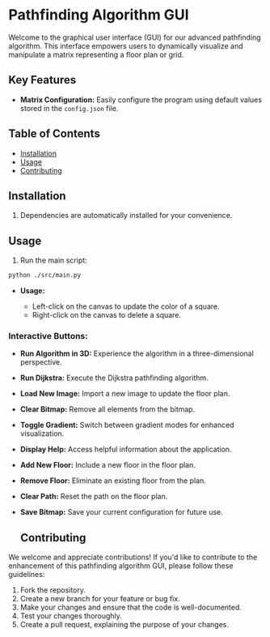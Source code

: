# Pathfinding Algorithm GUI

Welcome to the graphical user interface (GUI) for our advanced pathfinding algorithm. This interface empowers users to dynamically visualize and manipulate a matrix representing a floor plan or grid.

## Key Features

- **Matrix Configuration:** Easily configure the program using default values stored in the `config.json` file.

## Table of Contents

- [Installation](#installation)
- [Usage](#usage)
- [Contributing](#contributing)

## Installation

1. Dependencies are automatically installed for your convenience.

## Usage

1. Run the main script:

```bash
python ./src/main.py
```

- **Usage:**

  - Left-click on the canvas to update the color of a square.
  - Right-click on the canvas to delete a square.

### Interactive Buttons:

- **Run Algorithm in 3D:** Experience the algorithm in a three-dimensional perspective.
- **Run Dijkstra:** Execute the Dijkstra pathfinding algorithm.
- **Load New Image:** Import a new image to update the floor plan.
- **Clear Bitmap:** Remove all elements from the bitmap.
- **Toggle Gradient:** Switch between gradient modes for enhanced visualization.
- **Display Help:** Access helpful information about the application.
- **Add New Floor:** Include a new floor in the floor plan.
- **Remove Floor:** Eliminate an existing floor from the plan.
- **Clear Path:** Reset the path on the floor plan.
- **Save Bitmap:** Save your current configuration for future use.

  ## Contributing

We welcome and appreciate contributions! If you'd like to contribute to the enhancement of this pathfinding algorithm GUI, please follow these guidelines:

1. Fork the repository.
2. Create a new branch for your feature or bug fix.
3. Make your changes and ensure that the code is well-documented.
4. Test your changes thoroughly.
5. Create a pull request, explaining the purpose of your changes.

